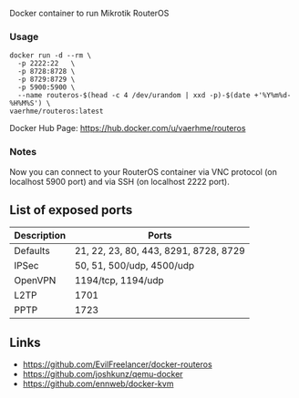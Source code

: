 Docker container to run Mikrotik RouterOS

### Usage

```
docker run -d --rm \
  -p 2222:22   \
  -p 8728:8728 \
  -p 8729:8729 \
  -p 5900:5900 \
  --name routeros-$(head -c 4 /dev/urandom | xxd -p)-$(date +'%Y%m%d-%H%M%S') \
vaerhme/routeros:latest
```

Docker Hub Page: https://hub.docker.com/u/vaerhme/routeros

### Notes
Now you can connect to your RouterOS container via VNC protocol
(on localhost 5900 port) and via SSH (on localhost 2222 port).

## List of exposed ports

| Description | Ports |
|-------------|-------|
| Defaults    | 21, 22, 23, 80, 443, 8291, 8728, 8729 |
| IPSec       | 50, 51, 500/udp, 4500/udp |
| OpenVPN     | 1194/tcp, 1194/udp |
| L2TP        | 1701 |
| PPTP        | 1723 |

## Links
* https://github.com/EvilFreelancer/docker-routeros
* https://github.com/joshkunz/qemu-docker
* https://github.com/ennweb/docker-kvm
